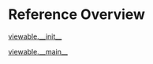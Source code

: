 
# Reference Overview

[viewable.\_\_init\_\_](https://github.com/pyrustic/viewable/blob/master/docs/reference/content/viewable.\_\_init\_\_.md#viewable\_\_init\_\_) 
<br>
 

[viewable.\_\_main\_\_](https://github.com/pyrustic/viewable/blob/master/docs/reference/content/viewable.\_\_main\_\_.md#viewable\_\_main\_\_) 
<br>
 
